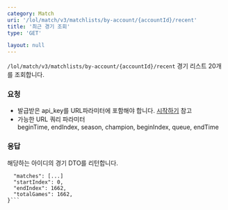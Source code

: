 ```yaml
---
category: Match
uri: '/lol/match/v3/matchlists/by-account/{accountId}/recent'
title: '최근 경기 조회'
type: 'GET'

layout: null
---
```

`/lol/match/v3/matchlists/by-account/{accountId}/recent`
경기 리스트 20개를 조회합니다.

### 요청


* 발급받은 api_key를 URL파라미터에 포함해야 합니다.
[시작하기](#/getting-started) 참고
* 가능한 URL 쿼리 파라미터  
beginTime, endIndex, season, champion, beginIndex, queue, endTime

### 응답

해당하는 아이디의 경기 DTO를 리턴합니다.

```{
  "matches": [...]
  "startIndex": 0,
  "endIndex": 1662,
  "totalGames": 1662,
}```  
